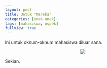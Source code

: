 ```yaml
---
layout: post
title: Untuk "Mereka"
categories: [unek-unek]
tags: [mahasiswa, ospek]
fullview: true
---
```


Ini untuk oknum-oknum mahasiswa diluar sana. 

<div style="text-align:center" markdown="1">
 <img src="http://s22.postimg.org/ajg6uk1e9/1860687_20130723063117.jpg" align="center">
</div>

Sekian. 